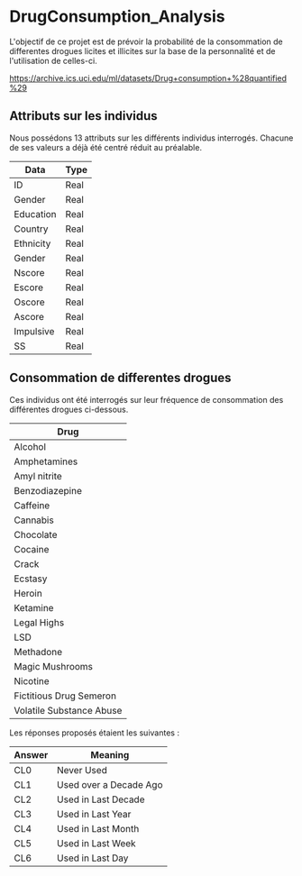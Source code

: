 # DrugConsumption_Analysis
L'objectif de ce projet est de prévoir la probabilité de la consommation de differentes drogues licites et illicites sur la base de la personnalité et de l'utilisation de celles-ci.

https://archive.ics.uci.edu/ml/datasets/Drug+consumption+%28quantified%29

## Attributs sur les individus

Nous possédons 13 attributs sur les différents individus interrogés.
Chacune de ses valeurs a déjà été centré réduit au préalable.

| Data | Type |
| ------------- | ------------- |
| ID  | Real |
| Gender | Real |
| Education | Real |
| Country | Real |
| Ethnicity | Real |
| Gender | Real |
| Nscore | Real |
| Escore | Real |
| Oscore | Real |
| Ascore | Real |
| Impulsive | Real |
| SS | Real |

## Consommation de differentes drogues

Ces individus ont été interrogés sur leur fréquence de consommation des différentes drogues ci-dessous.

| Drug |
| ------------- |
| Alcohol |
| Amphetamines |
| Amyl nitrite | 
| Benzodiazepine |
| Caffeine |
| Cannabis |
| Chocolate  |
| Cocaine |
| Crack | 
| Ecstasy | 
| Heroin | 
| Ketamine | 
| Legal Highs | 
| LSD | 
| Methadone |
| Magic Mushrooms | 
| Nicotine | 
| Fictitious Drug Semeron | 
| Volatile Substance Abuse | 

Les réponses proposés étaient les suivantes :

| Answer | Meaning |
| ------------- | ------------- |
| CL0  | Never Used |
| CL1 | Used over a Decade Ago |
| CL2 | Used in Last Decade |
| CL3 | Used in Last Year |
| CL4 | Used in Last Month |
| CL5 | Used in Last Week |
| CL6 | Used in Last Day |

